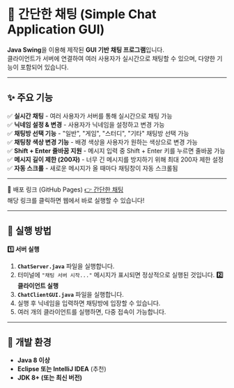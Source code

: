 # 💬 간단한 채팅 (Simple Chat Application GUI)

**Java Swing**을 이용해 제작된 **GUI 기반 채팅 프로그램**입니다.  
클라이언트가 서버에 연결하여 여러 사용자가 실시간으로 채팅할 수 있으며, 다양한 기능이 포함되어 있습니다.

---

## ✨ 주요 기능
✅ **실시간 채팅** - 여러 사용자가 서버를 통해 실시간으로 채팅 가능  
✅ **닉네임 설정 & 변경** - 사용자가 닉네임을 설정하고 변경 가능  
✅ **채팅방 선택 기능** - "일반", "게임", "스터디", "기타" 채팅방 선택 가능  
✅ **채팅창 색상 변경 기능** - 배경 색상을 사용자가 원하는 색상으로 변경 가능  
✅ **Shift + Enter 줄바꿈 지원** - 메시지 입력 중 Shift + Enter 키를 누르면 줄바꿈 가능  
✅ **메시지 길이 제한 (200자)** - 너무 긴 메시지를 방지하기 위해 최대 200자 제한 설정  
✅ **자동 스크롤** - 새로운 메시지가 올 때마다 채팅창이 자동 스크롤됨  

---

📍 배포 링크 (GitHub Pages)
 [👉 간단한 채팅 ](https://infiniste.github.io/Weather-App/)  
해당 링크를 클릭하면 웹에서 바로 실행할 수 있습니다! 

---

## 🚀 실행 방법
**1️⃣ 서버 실행**
1. **`ChatServer.java`** 파일을 실행합니다.
2. 터미널에 `"채팅 서버 시작..."` 메시지가 표시되면 정상적으로 실행된 것입니다.
 **2️⃣ 클라이언트 실행**
1. **`ChatClientGUI.java`** 파일을 실행합니다.
2. 실행 후 닉네임을 입력하면 채팅방에 입장할 수 있습니다.
3. 여러 개의 클라이언트를 실행하면, 다중 접속이 가능합니다.

---

## 🔧 개발 환경
- **Java 8 이상**
- **Eclipse 또는 IntelliJ IDEA** (추천)
- **JDK 8+ (또는 최신 버전)**
